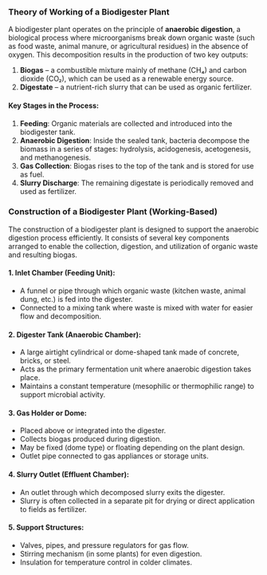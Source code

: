 ### Theory of Working of a Biodigester Plant

A biodigester plant operates on the principle of **anaerobic digestion**, a biological process where microorganisms break down organic waste (such as food waste, animal manure, or agricultural residues) in the absence of oxygen. This decomposition results in the production of two key outputs:

1. **Biogas** – a combustible mixture mainly of methane (CH₄) and carbon dioxide (CO₂), which can be used as a renewable energy source.
2. **Digestate** – a nutrient-rich slurry that can be used as organic fertilizer.

#### Key Stages in the Process:

1. **Feeding**: Organic materials are collected and introduced into the biodigester tank.
2. **Anaerobic Digestion**: Inside the sealed tank, bacteria decompose the biomass in a series of stages: hydrolysis, acidogenesis, acetogenesis, and methanogenesis.
3. **Gas Collection**: Biogas rises to the top of the tank and is stored for use as fuel.
4. **Slurry Discharge**: The remaining digestate is periodically removed and used as fertilizer.



### Construction of a Biodigester Plant (Working-Based)

The construction of a biodigester plant is designed to support the anaerobic digestion process efficiently. It consists of several key components arranged to enable the collection, digestion, and utilization of organic waste and resulting biogas.

#### **1. Inlet Chamber (Feeding Unit):**

* A funnel or pipe through which organic waste (kitchen waste, animal dung, etc.) is fed into the digester.
* Connected to a mixing tank where waste is mixed with water for easier flow and decomposition.

#### **2. Digester Tank (Anaerobic Chamber):**

* A large airtight cylindrical or dome-shaped tank made of concrete, bricks, or steel.
* Acts as the primary fermentation unit where anaerobic digestion takes place.
* Maintains a constant temperature (mesophilic or thermophilic range) to support microbial activity.

#### **3. Gas Holder or Dome:**

* Placed above or integrated into the digester.
* Collects biogas produced during digestion.
* May be fixed (dome type) or floating depending on the plant design.
* Outlet pipe connected to gas appliances or storage units.

#### **4. Slurry Outlet (Effluent Chamber):**

* An outlet through which decomposed slurry exits the digester.
* Slurry is often collected in a separate pit for drying or direct application to fields as fertilizer.

#### **5. Support Structures:**

* Valves, pipes, and pressure regulators for gas flow.
* Stirring mechanism (in some plants) for even digestion.
* Insulation for temperature control in colder climates.
